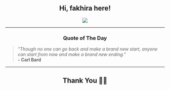 <h2 align="center"> Hi, fakhira here!</h2>

<p align="center">
<a href="https://github.com/fakhiralkda" alt="github streak"><img src="https://dvst-streak.herokuapp.com/?user=fakhiralkda&theme=tokyonight&fire=DD472C"></a>
</p>

<hr>
<h3 align="center">Quote of The Day</h3>
<p align="center">
<blockquote>
<i>"Though no one can go back and make a brand new start, anyone can start from now and make a brand new ending."</i>
<br>
<b>- Carl Bard</b>
</blockquote>
</p>


<hr>
<h2 align="center">Thank You 🙏🏼</h2>
